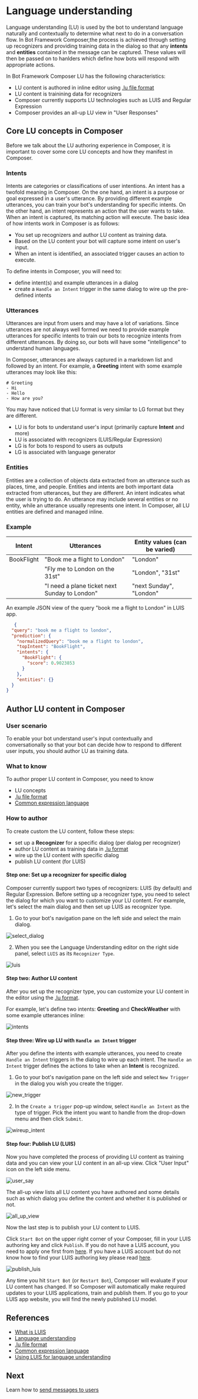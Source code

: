 # Language understanding

Language understanding (LU) is used by the bot to understand language naturally and contextually to determine what next to do in a conversation flow. In Bot Framework Composer,the process is achieved through setting up recognizers and providing training data in the dialog so that any **intents** and **entities** contained in the message can be captured. These values will then be passed on to hanlders which define how bots will respond with appropriate actions. 

In Bot Framework Composer LU has the following characteristics:

- LU content is authored in inline editor using [.lu file format](https://github.com/Microsoft/botbuilder-tools/blob/master/packages/Ludown/docs/lu-file-format.md)
- LU content is trainining data for recognizers 
- Composer currently supports LU technologies such as LUIS and Regular Expression 
- Composer provides an all-up LU view in "User Responses"

## Core LU concepts in Composer 
Before we talk about the LU authoring experience in Composer, it is important to cover some core LU concepts and how they manifest in Composer. 

### Intents  
Intents are categories or classifications of user intentions. An intent has a twofold meaning in Composer. On the one hand, an intent is a purpose or goal expressed in a user's utterance. By providing different example utterances, you can train your bot's understanding for specific intents. On the other hand, an intent represents an action that the user wants to take. When an intent is captured, its matching action will execute. The basic idea of how intents work in Composer is as follows: 

- You set up recognizers and author LU content as training data. 
- Based on the LU content your bot will capture some intent on user's input. 
- When an intent is identified, an associated trigger causes an action to execute. 

To define intents in Composer, you will need to:

- define intent(s) and example utterances in a dialog 
- create a `Handle an Intent` trigger in the same dialog to wire up the pre-defined intents

### Utterances 
Utterances are input from users and may have a lot of variations. Since utterances are not always well formed we need to provide example utterances for specific intents to train our bots to recognize intents from different utterances. By doing so, our bots will have some "intelligence" to understand human languages. 

In Composer, utterances are always captured in a markdown list and followed by an intent. For example, a **Greeting** intent with some example utterances may look like this: 

    # Greeting 
    - Hi 
    - Hello 
    - How are you? 

You may have noticed that LU format is very similar to LG format but they are different. 

- LU is for bots to understand user's input (primarily capture **Intent** and more)
- LU is associated with recognizers (LUIS/Regular Expression)
- LG is for bots to respond to users as outputs 
- LG is associated with language generator 

### Entities
Entities are a collection of objects data extracted from an utterance such as places, time, and people. Entities and intents are both important data extracted from utterances, but they are different. An intent indicates what the user is trying to do. An utterance may include several entities or no entity, while an utterance usually represents one intent. In Composer, all LU entities are defined and managed inline. 

### Example 

| Intent     | Utterances                                    | Entity values (can be varied)          |
| ---------- | --------------------------------------------- | ----------------------- |
| BookFlight | "Book me a flight to London"                  | "London"                |
|            | "Fly me to London on the 31st"                | "London", "31st"        |
|            | "I need a plane ticket next Sunday to London" | "next Sunday", "London" |

An example JSON view of the query "book me a flight to London" in LUIS app.  

```json
   {
  "query": "book me a flight to london",
  "prediction": {
    "normalizedQuery": "book me a flight to london",
    "topIntent": "BookFlight",
    "intents": {
      "BookFlight": {
        "score": 0.9023853
      }
    },
    "entities": {}
  }
}
```

## Author LU content in Composer 
### User scenario 
To enable your bot understand user's input contextually and conversationally so that your bot can decide how to respond to different user inputs, you should author LU as training data. 

### What to know
To author proper LU content in Composer, you need to know 
  - LU concepts
  - [.lu file format](https://github.com/Microsoft/botbuilder-tools/blob/master/packages/Ludown/docs/lu-file-format.md)
  - [Common expression language](https://github.com/microsoft/BotBuilder-Samples/tree/master/experimental/common-expression-language#readme)

### How to author 
To create custom the LU content, follow these steps:

- set up a **Recognizer** for a specific dialog (per dialog per recognizer)
- author LU content as training data in [.lu format](https://github.com/Microsoft/botbuilder-tools/blob/master/packages/Ludown/docs/lu-file-format.md)
- wire up the LU content with specific dialog 
- publish LU content (for LUIS) 

#### Step one: Set up a recognizer for specific dialog 
Composer currently support two types of recognizers: LUIS (by default) and Regular Expression. Before setting up a recognizer type, you need to select the dialog for which you want to customize your LU content. For example, let's select the main dialog and then set up LUIS as recognizer type. 

1. Go to your bot's navigation pane on the left side and select the main dialog. 

![select_dialog](./media/language_understanding/select_dialog.png)

2. When you see the Language Understanding editor on the right side panel, select `LUIS` as its `Recognizer Type`. 

![luis](./media/language_understanding/luis.png)

#### Step two: Author LU content 
After you set up the recognizer type, you can customize your LU content in the editor using the [.lu format](https://github.com/Microsoft/botbuilder-tools/blob/master/packages/Ludown/docs/lu-file-format.md).

For example, let's define two intents: **Greeting** and **CheckWeather** with some example utterances inline: 

![intents](./media/language_understanding/intents.gif)

#### Step three: Wire up LU with `Handle an Intent` trigger 
After you define the intents with example utterances, you need to create `Handle an Intent` triggers in the dialog to wire up each intent. The `Handle an Intent` trigger defines the actions to take when an **Intent** is recognized. 

1. Go to your bot's navigation pane on the left side and select `New Trigger` in the dialog you wish you create the trigger. 

![new_trigger](./media/language_understanding/new_trigger.png)

2. In the `Create a trigger` pop-up window, select `Handle an Intent` as the type of trigger. Pick the intent you want to handle from the drop-down menu and then click `Submit`. 

![wireup_intent](./media/language_understanding/wireup_intent.gif)

#### Step four: Publish LU (LUIS)
Now you have completed the process of providing LU content as training data and you can view your LU content in an all-up view. Click "User Input" icon on the left side menu. 

![user_say](./media/language_understanding/user_say.png)

The all-up view lists all LU content you have authored and some details such as which dialog you define the content and whether it is published or not.  

![all_up_view](./media/language_understanding/all_up_view.png)

Now the last step is to publish your LU content to LUIS. 

Click `Start Bot` on the upper right corner of your Composer, fill in your LUIS authoring key and click `Publish`. If you do not have a LUIS account, you need to apply one first from [here](https://www.luis.ai/home). If you have a LUIS account but do not know how to find your LUIS authoring key please read [here](https://docs.microsoft.com/en-us/azure/cognitive-services/luis/luis-concept-keys?tabs=V2#programmatic-key). 

![publish_luis](./media/add_luis/publish_luis.png)

Any time you hit `Start Bot` (or `Restart Bot`), Composer will evaluate if your LU content has changed. If so Composer will automatically make required updates to your LUIS applications, train and publish them. If you go to your LUIS app website, you will find the newly published LU model. 

## References
- [What is LUIS](https://docs.microsoft.com/en-us/azure/cognitive-services/luis/what-is-luis)
- [Language understanding](https://docs.microsoft.com/en-us/azure/bot-service/bot-builder-concept-luis?view=azure-bot-service-4.0)
- [.lu file format](https://github.com/Microsoft/botbuilder-tools/blob/master/packages/Ludown/docs/lu-file-format.md)
- [Common expression language](https://github.com/microsoft/BotBuilder-Samples/tree/master/experimental/common-expression-language#readme)
- [Using LUIS for language understanding](https://github.com/microsoft/BotFramework-Composer/blob/kaiqb/Ignite2019/docs/howto-using-LUIS.md)

## Next 
Learn how to [send messages to users](howto-sending-messages.md)
